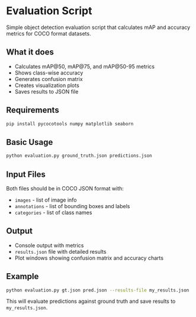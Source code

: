 # Evaluation Script

Simple object detection evaluation script that calculates mAP and accuracy metrics for COCO format datasets.

## What it does
- Calculates mAP@50, mAP@75, and mAP@50-95 metrics
- Shows class-wise accuracy 
- Generates confusion matrix
- Creates visualization plots
- Saves results to JSON file

## Requirements
```bash
pip install pycocotools numpy matplotlib seaborn
```

## Basic Usage
```bash
python evaluation.py ground_truth.json predictions.json
```

## Input Files
Both files should be in COCO JSON format with:
- `images` - list of image info
- `annotations` - list of bounding boxes and labels  
- `categories` - list of class names

## Output
- Console output with metrics
- `results.json` file with detailed results
- Plot windows showing confusion matrix and accuracy charts

## Example
```bash
python evaluation.py gt.json pred.json --results-file my_results.json
```

This will evaluate predictions against ground truth and save results to `my_results.json`.